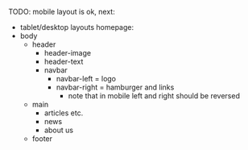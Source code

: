 TODO: mobile layout is ok, next:
- tablet/desktop layouts
homepage:
- body
    - header
        - header-image
        - header-text
        - navbar
            - navbar-left = logo
            - navbar-right = hamburger and links
                - note that in mobile left and right should be reversed
    - main
        - articles etc.
        - news
        - about us
    - footer
